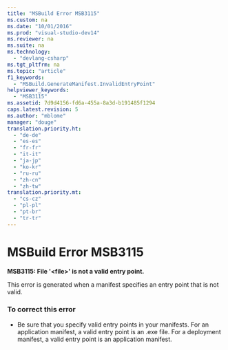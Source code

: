 ```yaml
---
title: "MSBuild Error MSB3115"
ms.custom: na
ms.date: "10/01/2016"
ms.prod: "visual-studio-dev14"
ms.reviewer: na
ms.suite: na
ms.technology: 
  - "devlang-csharp"
ms.tgt_pltfrm: na
ms.topic: "article"
f1_keywords: 
  - "MSBuild.GenerateManifest.InvalidEntryPoint"
helpviewer_keywords: 
  - "MSB3115"
ms.assetid: 7d9d4156-fd6a-455a-8a3d-b191485f1294
caps.latest.revision: 5
ms.author: "mblome"
manager: "douge"
translation.priority.ht: 
  - "de-de"
  - "es-es"
  - "fr-fr"
  - "it-it"
  - "ja-jp"
  - "ko-kr"
  - "ru-ru"
  - "zh-cn"
  - "zh-tw"
translation.priority.mt: 
  - "cs-cz"
  - "pl-pl"
  - "pt-br"
  - "tr-tr"
---
```

# MSBuild Error MSB3115
**MSB3115: File '\<file>' is not a valid entry point.**  
  
 This error is generated when a manifest specifies an entry point that is not valid.  
  
### To correct this error  
  
-   Be sure that you specify valid entry points in your manifests. For an application manifest, a valid entry point is an .exe file. For a deployment manifest, a valid entry point is an application manifest.